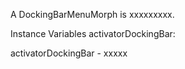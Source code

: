 A DockingBarMenuMorph is xxxxxxxxx.Instance Variables	activatorDockingBar:		<Object>activatorDockingBar	- xxxxx